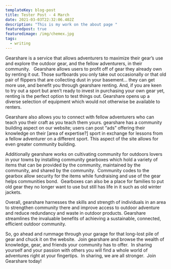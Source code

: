 ```yaml
---
templateKey: blog-post
title: Tester Post - 4 March
date: 2021-03-03T22:32:06.402Z
description: "This is my work on the about page "
featuredpost: true
featuredimage: /img/chemex.jpg
tags:
  - writing
---
```

Gearshare is a service that allows adventurers to maximize their gear’s use and explore the outdoor gear, and the fellow adventurers, in their community.   Gearshare allows users to profit off of gear they already own by renting it out. Those surfboards you only take out occasionally or that old pair of flippers that are collecting dust in your basement… they can get more use, and benefit you through gearshare renting. And, if you are keen to try out a sport but aren’t ready to invest in purchasing your own gear yet, renting is the perfect option to test things out. Gearshare opens up a diverse selection of equipment which would not otherwise be available to renters.  

Gearshare also allows you to connect with fellow adventurers who can teach you their craft as you teach them yours. gearshare has a community building aspect on our website; users can post “ads” offering their knowledge on their \[area of expertise?] sport in exchange for lessons from a fellow adventurer on a different sport. This aspect of the site allows for even greater community building.

Additionally gearshare works on cultivating community for outdoors lovers in your towns by installing community gearboxes which hold a variety of items that can be provided by the community, maintained by the community, and shared by the community.  Community codes to the gearbox allow security for the items while fundraising and use of the gear helps communities bond.  Gearboxes can also be a place for families to put old gear they no longer want to use but still has life in it such as old winter jackets.  



Overall, gearshare harnesses the skills and strength of individuals in an area to strengthen community there and improve access to outdoor adventure and reduce redundancy and waste in outdoor products. Gearshare streamlines the invaluable benefits of achieving a sustainable, connected, efficient outdoor community.  

So, go ahead and rummage through your garage for that long-lost pile of gear and chuck it on the website.  Join gearshare and browse the wealth of knowledge, gear, and friends your community has to offer.  In sharing yourself and your passion with others you will find a whole world of adventures right at your fingertips.  In sharing, we are all stronger.  Join Gearshare today!